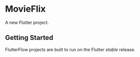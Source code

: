 # MovieFlix

A new Flutter project.

## Getting Started

FlutterFlow projects are built to run on the Flutter _stable_ release.
